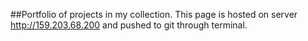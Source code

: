 ##Portfolio of projects in my collection. 
This page is hosted on server http://159.203.68.200 and pushed to git through terminal.
